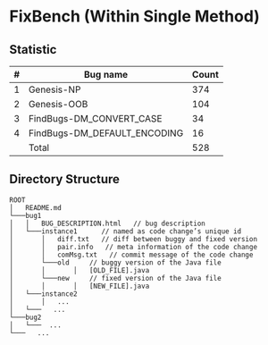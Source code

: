 # FixBench (Within Single Method)


## Statistic
| # | Bug name                       | Count |
|---|--------------------------------|-------|
| 1 | Genesis-NP                     | 374   |
| 2 | Genesis-OOB                    | 104   |
| 3 | FindBugs-DM\_CONVERT\_CASE     | 34    |
| 4 | FindBugs-DM\_DEFAULT\_ENCODING | 16    |
|   | Total                          | 528   |



## Directory Structure
```
ROOT
│   README.md
└───bug1
│   │   BUG_DESCRIPTION.html   // bug description
│   └───instance1      // named as code change’s unique id
│       │   diff.txt   // diff between buggy and fixed version
│       │   pair.info   // meta information of the code change
│       │   comMsg.txt   // commit message of the code change
│       └───old     // buggy version of the Java file
│       │       │   [OLD_FILE].java
│       └───new     // fixed version of the Java file
│       │       │   [NEW_FILE].java
│   └───instance2
│       │   ...
│   └───   ...
└───bug2
│   └───  ...
└───   ...
```


